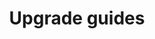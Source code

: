 ---
lang: en
layout: doc
permalink: /doc/upgrade/
redirect_to: https://doc.qubes-os.org/en/latest/user/downloading-installing-upgrading/upgrade/upgrade.html
ref: 158
title: Upgrade guides
---